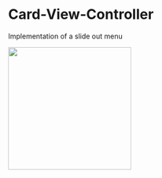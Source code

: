 # Card-View-Controller
Implementation of a slide out menu

<p align="left">
<img src="https://user-images.githubusercontent.com/46055179/63667143-b59d4f80-c7e3-11e9-8b50-498083f76d03.gif" width="250">  
</p>
